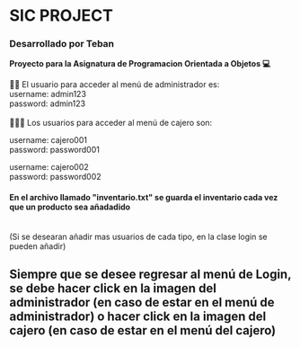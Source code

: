 <h1>SIC PROJECT</h1>

<h3>Desarrollado por Teban</h3>

<p><b>Proyecto para la Asignatura de Programacion Orientada a Objetos 💻 </b><br>

🕵️‍♂️ El usuario para acceder al menú de administrador es:<br>
username: admin123<br>
password: admin123<br>
<br>
👩🏻‍💼 Los usuarios para acceder al menú de cajero son:<br>

username: cajero001<br>
password: password001<br>

username: cajero002<br>
password: password002<br>
</p>


<h4>En el archivo llamado "inventario.txt" se guarda el inventario cada vez que un producto sea añadadido</h4><br>
(Si se desearan añadir mas usuarios de cada tipo, en la clase login se pueden añadir)<br>

<h2>Siempre que se desee regresar al menú de Login, se debe hacer click en la imagen del administrador (en caso de estar en el menú de administrador)
o hacer click en la imagen del cajero (en caso de estar en el menú del cajero)</h2>
